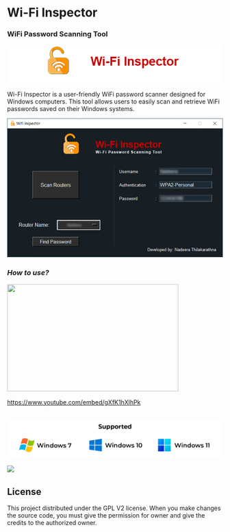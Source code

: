 


# Wi-Fi Inspector
### **WiFi Password Scanning Tool**

![](Data/head.png)

Wi-Fi Inspector is a user-friendly WiFi password scanner designed for Windows computers. This tool allows users to easily scan and retrieve WiFi passwords saved on their Windows systems.

![](screenshots/interface.jpg)



### *How to use?*
[<img src="https://img.youtube.com/vi/gXfK1hXlhPk/hqdefault.jpg" width="400" height="250"
/>](https://www.youtube.com/embed/gXfK1hXlhPk)

https://www.youtube.com/embed/gXfK1hXlhPk
\
\
\
![](screenshots/support.png)
\
\
[![](screenshots/download.png=100x20)](https://firebasestorage.googleapis.com/v0/b/wifi-inspactor.appspot.com/o/Wifi%20Password%20Inspector%201.0%20(Nadeera%20Thilakarathna).rar?alt=media&token=1385f587-7df8-45fb-912f-55471e1699b5)

## License <a id="license"></a>
This project distributed under the GPL V2 license. When you make changes the source code, you must give the permission for owner and give the credits to the authorized owner.


